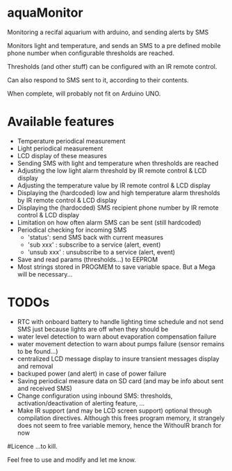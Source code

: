 # aquaMonitor
Monitoring a recifal aquarium with arduino, and sending alerts by SMS

Monitors light and temperature, and sends an SMS to a pre defined mobile phone number when configurable thresholds are reached.

Thresholds (and other stuff) can be configured with an IR remote control.

Can also respond to SMS sent to it, according to their contents.


When complete, will probably not fit on Arduino UNO.

# Available features
* Temperature periodical measurement
* Light periodical measurement
* LCD display of these measures
* Sending SMS with light and temperature when thresholds are reached
* Adjusting the low light alarm threshold by IR remote control & LCD display
* Adjusting the temperature value by IR remote control & LCD display
* Displaying the (hardcoded) low and high temperature alarm thresholds by IR remote control & LCD display
* Displaying the (hardocded) SMS recipient phone number by IR remote control & LCD display
* Limitation on how often alarm SMS can be sent (still hardcoded)
* Periodical checking for incoming SMS
  * 'status': send SMS back with current measures
  * 'sub xxx' : subscribe to a service (alert, event)
  * 'unsub xxx' : unsubscribe to a service (alert, event)
* Save and read params (thresholds...) to EEPROM
* Most strings stored in PROGMEM to save variable space. But a Mega will be necessary...

# TODOs
* RTC with onboard battery to handle lighting time schedule and not send SMS just because lights are off when they should be
* water level detection to warn about evaporation compensation failure
* water movement detection to warn about pumps failure (sensor remains to be found...) 
* centralized LCD message display to insure transient messages display and removal
* backuped power (and alert) in case of power failure
* Saving periodical measure data on SD card (and may be info about sent and received SMS)
* Change configuration using inbound SMS: thresholds, activation/deactivation of alerting feature, ...
* Make IR support (and may be LCD screen support) optional through compilation directives.
  Although this frees program memory, it strangely does not seem to free variable memory, hence the WithouIR branch for now



#Licence
...to kill.

Feel free to use and modify and let me know.
